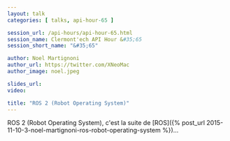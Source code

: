 ```yaml
---
layout: talk
categories: [ talks, api-hour-65 ]

session_url: /api-hours/api-hour-65.html
session_name: Clermont'ech API Hour &#35;65
session_short_name: "&#35;65"

author: Noel Martignoni
author_url: https://twitter.com/XNeoMac
author_image: noel.jpeg

slides_url:
video:

title: "ROS 2 (Robot Operating System)"
---
```


ROS 2 (Robot Operating System), c'est la suite de
[ROS]({% post_url 2015-11-10-3-noel-martignoni-ros-robot-operating-system %})...
